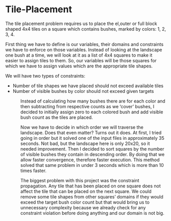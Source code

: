 # Tile-Placement

The tile placement problem requires us to place the el,outer or full block shaped 4x4 tiles on a square which contains bushes, marked by colors: 1, 2, 3, 4. 

First thing we have to define is our variables, their domains and constraints we have to enforce on those variables. Instead of looking at the landscape one bush at a time, we will look at it as a list of 4x4 squares to make it easier to assign tiles to them. So, our variables will be those squares for which we have to assign values which are the appropriate tile shapes. 

We will have two types of constraints: 
<ul>
  <li>Number of tile shapes we have placed should not exceed available tiles
  <li>Number of visible bushes by color should not exceed given targets
<ul>
  
Instead of calculating how many bushes there are for each color and then subtracting from respective counts as we ‘cover’ bushes, I decided to initially assign zero to each colored bush and add visible bush count as the tiles are placed. 

Now we have to decide in which order we will traverse the landscape. Does that even matter? Turns out it does. At first, I tried going in order but it solved one of the input files in approximately 35 seconds. Not bad, but the landscape here is only 20x20, so it needed improvement. Then I decided to sort squares by the number of visible bushes they contain in descending order. By doing that we allow faster convergence, therefore faster execution. This method solved that same problem in under 3 seconds which is more than 10 times faster.

The biggest problem with this project was the constraint propagation. Any tile that has been placed on one square does not affect the tile that can be placed on the next square. We could remove some tile shapes from other squares’ domains if they would exceed the target bush color count but that would bring us to unnecessary complexity because we already check for any constraint violation before doing anything and our domain is not big.
